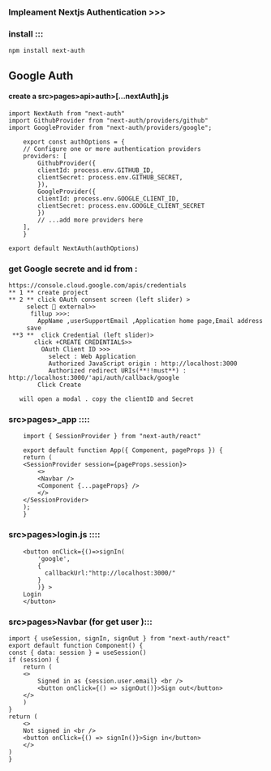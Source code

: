 ### Impleament Nextjs Authentication >>>

### install :::
    npm install next-auth


## Google Auth

#### create a src>pages>api>auth>[...nextAuth].js 
    import NextAuth from "next-auth"
    import GithubProvider from "next-auth/providers/github"
    import GoogleProvider from "next-auth/providers/google";

        export const authOptions = {
        // Configure one or more authentication providers
        providers: [
            GithubProvider({
            clientId: process.env.GITHUB_ID,
            clientSecret: process.env.GITHUB_SECRET,
            }),
            GoogleProvider({
            clientId: process.env.GOOGLE_CLIENT_ID,
            clientSecret: process.env.GOOGLE_CLIENT_SECRET
            })
            // ...add more providers here
        ],
        }

    export default NextAuth(authOptions)

### get Google  secrete  and id from :

    https://console.cloud.google.com/apis/credentials 
    ** 1 ** create project 
    ** 2 ** click OAuth consent screen (left slider) >
         select 🧧 external>>
          fillup >>>:
            AppName ,userSupportEmail ,Application home page,Email address
         save 
     **3 **  click Credential (left slider)>
           click +CREATE CREDENTIALS>>
             OAuth Client ID >>>
               select : Web Application
               Authorized JavaScript origin : http://localhost:3000
               Authorized redirect URIs(**!!must**) :  http://localhost:3000/'api/auth/callback/google
            Click Create
               
       will open a modal . copy the clientID and Secret      
            

### src>pages>_app ::::


        import { SessionProvider } from "next-auth/react"

        export default function App({ Component, pageProps }) {
        return (
        <SessionProvider session={pageProps.session}>
            <>
            <Navbar />
            <Component {...pageProps} />
            </>
        </SessionProvider>
        );
        }



### src>pages>login.js ::::

        <button onClick={()=>signIn(
            'google',
            {
              callbackUrl:"http://localhost:3000/"
            }
            )} >
        Login
        </button>
### src>pages>Navbar (for get user ):::
    import { useSession, signIn, signOut } from "next-auth/react"
    export default function Component() {
    const { data: session } = useSession()
    if (session) {
        return (
        <>
            Signed in as {session.user.email} <br />
            <button onClick={() => signOut()}>Sign out</button>
        </>
        )
    }
    return (
        <>
        Not signed in <br />
        <button onClick={() => signIn()}>Sign in</button>
        </>
    )
    }